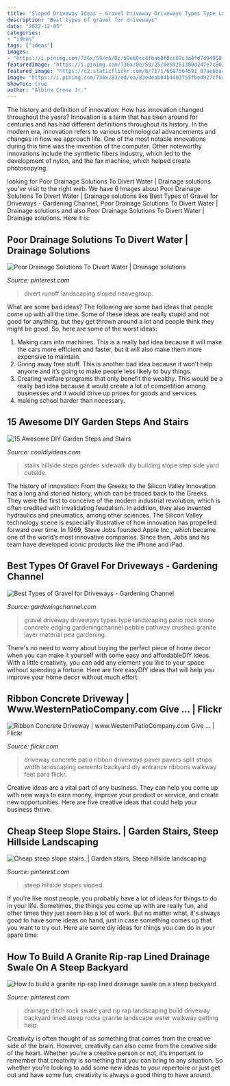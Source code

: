```yaml
---
title: "Sloped Driveway Ideas ~ Gravel Driveway Driveways Types Type Landscaping Patio Rock Stone Concrete Edging Gardeningchannel Pebble Pathway Crushed Granite Layer Material Pea Gardening"
description: "Best types of gravel for driveways"
date: "2022-12-05"
categories:
- "ideas"
tags: ["ideas"]
images:
- "https://i.pinimg.com/736x/59/e6/0c/59e60cc4fbab0f0cc07c3a4fd7d94958.jpg"
featuredImage: "https://i.pinimg.com/736x/0e/59/25/0e59251380d247e7c802b73f3c958906--drainage-ditch-yard-drainage.jpg?b=t"
featured_image: "https://c2.staticflickr.com/8/7171/6687564591_07ae6bacd0_b.jpg"
image: "https://i.pinimg.com/736x/83/ed/ea/83edeab04b4403755fbed927cf6cb8d7.jpg"
ShowToc: true
author: "Albina Crona Jr."
---
```



The history and definition of innovation: How has innovation changed throughout the years?
Innovation is a term that has been around for centuries and has had different definitions throughout its history. In the modern era, innovation refers to various technological advancements and changes in how we approach life. One of the most notable innovations during this time was the invention of the computer. Other noteworthy innovations include the synthetic fibers industry, which led to the development of nylon, and the fax machine, which helped create photocopying.

	

		
looking for Poor Drainage Solutions To Divert Water | Drainage solutions you've visit to the right web. We have 6 Images about Poor Drainage Solutions To Divert Water | Drainage solutions like Best Types of Gravel for Driveways - Gardening Channel, Poor Drainage Solutions To Divert Water | Drainage solutions and also Poor Drainage Solutions To Divert Water | Drainage solutions. Here it is:
		
    
## Poor Drainage Solutions To Divert Water | Drainage Solutions

<img loading=lazy src="https://i.pinimg.com/736x/83/ed/ea/83edeab04b4403755fbed927cf6cb8d7.jpg" onerror="this.onerror=null;this.src='https://tse2.mm.bing.net/th?id=OIP.V0Z55FezdTYsE36SBogK7wAAAA&amp;pid=15.1';" alt="Poor Drainage Solutions To Divert Water | Drainage solutions">

_Source: pinterest.com_

>divert runoff landscaping sloped neavegroup. 

	

What are some bad ideas?
The following are some bad ideas that people come up with all the time. Some of these ideas are really stupid and not good for anything, but they get thrown around a lot and people think they might be good. So, here are some of the worst ideas:
1) Making cars into machines. This is a really bad idea because it will make the cars more efficient and faster, but it will also make them more expensive to maintain.
2) Giving away free stuff. This is another bad idea because it won’t help anyone and it’s going to make people less likely to buy things.
3) Creating welfare programs that only benefit the wealthy. This would be a really bad idea because it would create a lot of competition among businesses and it would drive up prices for goods and services.
4) making school harder than necessary.

    
## 15 Awesome DIY Garden Steps And Stairs

<img loading=lazy src="http://cooldiyideas.com/wp-content/uploads/2015/07/Hillside-Sidewalk-and-Stairs.jpg" onerror="this.onerror=null;this.src='https://tse3.mm.bing.net/th?id=OIP.4hc6k4TzI4FvarVXpctAngHaLI&amp;pid=15.1';" alt="15 Awesome DIY Garden Steps and Stairs">

_Source: cooldiyideas.com_

>stairs hillside steps garden sidewalk diy building slope step side yard outside. 

	

The history of innovation: From the Greeks to the Silicon Valley
Innovation has a long and storied history, which can be traced back to the Greeks. They were the first to conceive of the modern industrial revolution, which is often credited with invalidating feudalism. In addition, they also invented hydraulics and pneumatics, among other sciences.
The Silicon Valley technology scene is especially illustrative of how innovation has propelled forward over time. In 1969, Steve Jobs founded Apple Inc., which became one of the world’s most innovative companies. Since then, Jobs and his team have developed iconic products like the iPhone and iPad.

    
## Best Types Of Gravel For Driveways - Gardening Channel

<img loading=lazy src="https://www.gardeningchannel.com/wp-content/uploads/2013/04/gravel-for-driveways.jpeg" onerror="this.onerror=null;this.src='https://tse1.mm.bing.net/th?id=OIP.xThd6J6dMVUJX7rOaBsULgHaNN&amp;pid=15.1';" alt="Best Types of Gravel for Driveways - Gardening Channel">

_Source: gardeningchannel.com_

>gravel driveway driveways types type landscaping patio rock stone concrete edging gardeningchannel pebble pathway crushed granite layer material pea gardening. 

	

There's no need to worry about buying the perfect piece of home decor when you can make it yourself with some easy and affordableDIY ideas. With a little creativity, you can add any element you like to your space without spending a fortune. Here are five easyDIY ideas that will help you improve your home decor without much effort: 

    
## Ribbon Concrete Driveway | Www.WesternPatioCompany.com Give … | Flickr

<img loading=lazy src="https://c2.staticflickr.com/8/7171/6687564591_07ae6bacd0_b.jpg" onerror="this.onerror=null;this.src='https://tse2.mm.bing.net/th?id=OIP.NVMGgQLR2d6Jg6n_FLi0PgHaJ4&amp;pid=15.1';" alt="Ribbon Concrete Driveway | www.WesternPatioCompany.com Give … | Flickr">

_Source: flickr.com_

>driveway concrete patio ribbon driveways paver pavers split strips width landscaping cemento backyard diy entrance ribbons walkway feet para flickr. 

	

Creative ideas are a vital part of any business. They can help you come up with new ways to earn money, improve your product or service, and create new opportunities. Here are five creative ideas that could help your business thrive.

    
## Cheap Steep Slope Stairs. | Garden Stairs, Steep Hillside Landscaping

<img loading=lazy src="https://i.pinimg.com/736x/59/e6/0c/59e60cc4fbab0f0cc07c3a4fd7d94958.jpg" onerror="this.onerror=null;this.src='https://tse4.mm.bing.net/th?id=OIP.1ZhVguA1H0CNZnEA3-dZ9gHaL4&amp;pid=15.1';" alt="Cheap steep slope stairs. | Garden stairs, Steep hillside landscaping">

_Source: pinterest.com_

>steep hillside slopes sloped. 

	

If you're like most people, you probably have a lot of ideas for things to do in your life. Sometimes, the things you come up with are really fun, and other times they just seem like a lot of work. But no matter what, it's always good to have some ideas on hand, just in case something comes up that you want to try out. Here are some diy ideas for things you can do in your spare time: 

    
## How To Build A Granite Rip-rap Lined Drainage Swale On A Steep Backyard

<img loading=lazy src="https://i.pinimg.com/736x/0e/59/25/0e59251380d247e7c802b73f3c958906--drainage-ditch-yard-drainage.jpg?b=t" onerror="this.onerror=null;this.src='https://tse2.mm.bing.net/th?id=OIP.EDtoiq2t_TbByk1Ila7nrQHaJ3&amp;pid=15.1';" alt="How to build a granite rip-rap lined drainage swale on a steep backyard">

_Source: pinterest.com_

>drainage ditch rock swale yard rip rap landscaping build driveway backyard lined steep rocks granite landscape water walkway getting help. 

	

Creativity is often thought of as something that comes from the creative side of the brain. However, creativity can also come from the creative side of the heart. Whether you’re a creative person or not, it’s important to remember that creativity is something that you can bring to any situation. So whether you’re looking to add some new ideas to your repertoire or just get out and have some fun, creativity is always a good thing to have around.

